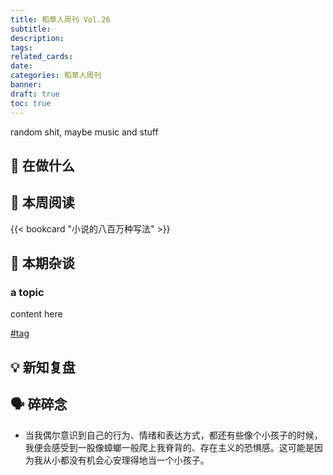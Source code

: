 ```yaml
---
title: 稻草人周刊 Vol.26
subtitle: 
description: 
tags: 
related_cards: 
date: 
categories: 稻草人周刊
banner: 
draft: true
toc: true
---
```


random shit, maybe music and stuff

## 🙋 在做什么



## 📖 本周阅读

{{< bookcard "小说的八百万种写法" >}}

## 💬 本期杂谈

### a topic

content here

[#tag](/tags/tag)

## 💡 新知复盘




## 🗣️ 碎碎念

- 当我偶尔意识到自己的行为、情绪和表达方式，都还有些像个小孩子的时候，我便会感受到一股像蟑螂一般爬上我脊背的、存在主义的恐惧感。这可能是因为我从小都没有机会心安理得地当一个小孩子。
